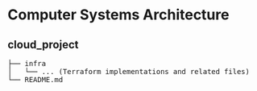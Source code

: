 # Computer Systems Architecture 

<h2>cloud_project</h2>
<pre>
├── infra
│   └── ... (Terraform implementations and related files)
└── README.md
</pre>
